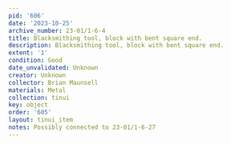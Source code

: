 ```yaml
---
pid: '606'
date: '2023-10-25'
archive_number: 23-01/1-6-4
title: Blacksmithing tool, block with bent square end.
description: Blacksmithing tool, block with bent square end.
extent: '1'
condition: Good
date_unvalidated: Unknown
creator: Unknown
collector: Brian Maunsell
materials: Metal
collection: tinui
key: object
order: '605'
layout: tinui_item
notes: Possibly connected to 23-01/1-6-27
---
```

